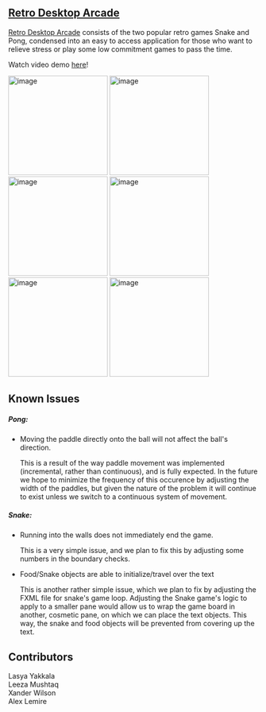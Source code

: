 ## [Retro Desktop Arcade](https://www.youtube.com/watch?v=yU9HtyS0CTo)

[Retro Desktop Arcade](https://www.youtube.com/watch?v=yU9HtyS0CTo) consists of the two popular retro games Snake and Pong, condensed into an easy to access application for those who want to relieve stress or play some low commitment games to pass the time.

Watch video demo [here](https://www.youtube.com/watch?v=yU9HtyS0CTo)!

<img width="200" alt="image" src="https://user-images.githubusercontent.com/91913752/215720936-09dce359-7b1a-468b-a71a-64ecbefa4f46.png">       <img width="200" alt="image" src="https://user-images.githubusercontent.com/91913752/215721007-9baec189-e553-4e0b-b23e-9574e004d8ec.png"> <img width="200" alt="image" src="https://user-images.githubusercontent.com/91913752/215721750-da43482b-742a-4621-95ad-66a7d3927184.png"> <img width="200" alt="image" src="https://user-images.githubusercontent.com/91913752/215721451-5c580ce0-c4c4-451b-9f09-b1d15430ee67.png">  <img width="200" alt="image" src="https://user-images.githubusercontent.com/91913752/215721860-53e9b855-39a1-492b-8e26-022ecb02570b.png">   <img width="200" alt="image" src="https://user-images.githubusercontent.com/91913752/215722048-aca463c2-360b-4d22-a9c9-8a6bcbbf59b8.png">





## Known Issues

##### Pong:

-  Moving the paddle directly onto the ball will not affect the ball's direction.

	This is a result of the way paddle movement was implemented (incremental, rather than continuous), and is fully expected. In the future we hope to minimize the frequency of this occurence by adjusting the width of the paddles, but given the nature of the problem it will continue to exist unless we switch to a continuous system of movement.

##### Snake:

-  Running into the walls does not immediately end the game.

    This is a very simple issue, and we plan to fix this by adjusting some numbers in the boundary checks.
    
- Food/Snake objects are able to initialize/travel over the text

    This is another rather simple issue, which we plan to fix by adjusting the FXML file for snake's game loop. Adjusting the Snake game's logic to apply to a smaller pane would allow us to wrap the game board in another, cosmetic pane, on which we can place the text objects. This way, the snake and food objects will be prevented from covering up the text.  
    
## Contributors

Lasya Yakkala\
Leeza Mushtaq\
Xander Wilson\
Alex Lemire
